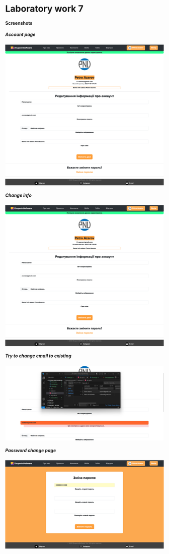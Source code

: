 # Laboratory work 7

#### Screenshots
##### Account page
![Account page](https://github.com/ZhupaninGit/flaskzhupanin/blob/lab9/Laboratory%20work%209/screenshots/changeinfo.png)
##### Change info
![Change info](https://github.com/ZhupaninGit/flaskzhupanin/blob/lab9/Laboratory%20work%209/screenshots/changeinfo.png)
##### Try to change email to existing
![Try to change](https://github.com/ZhupaninGit/flaskzhupanin/blob/lab9/Laboratory%20work%209/screenshots/try_to_change.png)
##### Password change page
![Password change](https://github.com/ZhupaninGit/flaskzhupanin/blob/lab9/Laboratory%20work%209/screenshots/changepassword.png)
